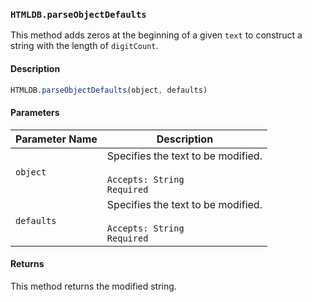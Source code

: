### `HTMLDB.parseObjectDefaults`

This method adds zeros at the beginning of a given `text` to construct a string with the length of `digitCount`.

#### Description

```javascript
HTMLDB.parseObjectDefaults(object, defaults)
```

#### Parameters

| Parameter Name             | Description                               |
| -------------------------- | ----------------------------------------- |
| `object` | Specifies the text to be modified.<br><br>`Accepts: String`<br>`Required` |
| `defaults` | Specifies the text to be modified.<br><br>`Accepts: String`<br>`Required` |

#### Returns

This method returns the modified string.